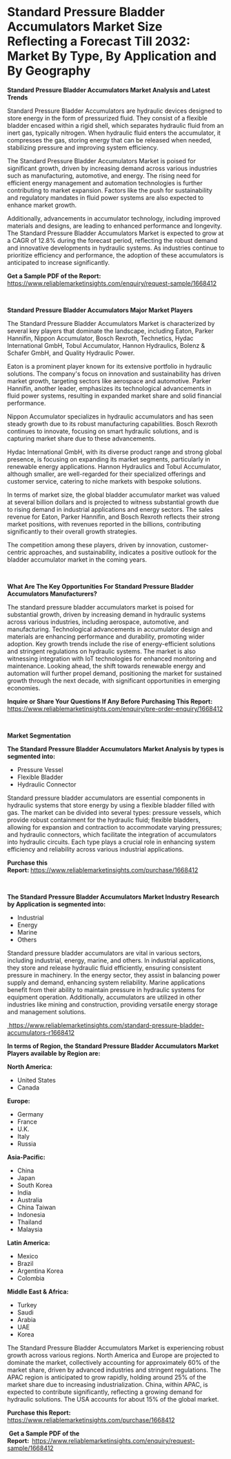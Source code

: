 <p><h1>Standard Pressure Bladder Accumulators Market Size Reflecting a Forecast Till 2032: Market By Type, By Application and By Geography</h1></p><p><strong>Standard Pressure Bladder Accumulators Market Analysis and Latest Trends</strong></p>
<p><p>Standard Pressure Bladder Accumulators are hydraulic devices designed to store energy in the form of pressurized fluid. They consist of a flexible bladder encased within a rigid shell, which separates hydraulic fluid from an inert gas, typically nitrogen. When hydraulic fluid enters the accumulator, it compresses the gas, storing energy that can be released when needed, stabilizing pressure and improving system efficiency.</p><p>The Standard Pressure Bladder Accumulators Market is poised for significant growth, driven by increasing demand across various industries such as manufacturing, automotive, and energy. The rising need for efficient energy management and automation technologies is further contributing to market expansion. Factors like the push for sustainability and regulatory mandates in fluid power systems are also expected to enhance market growth.</p><p>Additionally, advancements in accumulator technology, including improved materials and designs, are leading to enhanced performance and longevity. The Standard Pressure Bladder Accumulators Market is expected to grow at a CAGR of 12.8% during the forecast period, reflecting the robust demand and innovative developments in hydraulic systems. As industries continue to prioritize efficiency and performance, the adoption of these accumulators is anticipated to increase significantly.</p></p>
<p><strong>Get a Sample PDF of the Report:&nbsp;</strong> <a href="https://www.reliablemarketinsights.com/enquiry/request-sample/1668412?utm_campaign=3010&utm_medium=2&utm_source=Github&utm_content=ia&utm_term=12042025&utm_id=standard-pressure-bladder-accumulators">https://www.reliablemarketinsights.com/enquiry/request-sample/1668412</a></p>
<p>&nbsp;</p>
<p><strong>Standard Pressure Bladder Accumulators Major Market Players</strong></p>
<p><p>The Standard Pressure Bladder Accumulators Market is characterized by several key players that dominate the landscape, including Eaton, Parker Hannifin, Nippon Accumulator, Bosch Rexroth, Technetics, Hydac International GmbH, Tobul Accumulator, Hannon Hydraulics, Bolenz & Schafer GmbH, and Quality Hydraulic Power. </p><p>Eaton is a prominent player known for its extensive portfolio in hydraulic solutions. The company's focus on innovation and sustainability has driven market growth, targeting sectors like aerospace and automotive. Parker Hannifin, another leader, emphasizes its technological advancements in fluid power systems, resulting in expanded market share and solid financial performance. </p><p>Nippon Accumulator specializes in hydraulic accumulators and has seen steady growth due to its robust manufacturing capabilities. Bosch Rexroth continues to innovate, focusing on smart hydraulic solutions, and is capturing market share due to these advancements. </p><p>Hydac International GmbH, with its diverse product range and strong global presence, is focusing on expanding its market segments, particularly in renewable energy applications. Hannon Hydraulics and Tobul Accumulator, although smaller, are well-regarded for their specialized offerings and customer service, catering to niche markets with bespoke solutions.</p><p>In terms of market size, the global bladder accumulator market was valued at several billion dollars and is projected to witness substantial growth due to rising demand in industrial applications and energy sectors. The sales revenue for Eaton, Parker Hannifin, and Bosch Rexroth reflects their strong market positions, with revenues reported in the billions, contributing significantly to their overall growth strategies. </p><p>The competition among these players, driven by innovation, customer-centric approaches, and sustainability, indicates a positive outlook for the bladder accumulator market in the coming years.</p></p>
<p>&nbsp;</p>
<p><strong>What Are The Key Opportunities For Standard Pressure Bladder Accumulators Manufacturers?</strong></p>
<p><p>The standard pressure bladder accumulators market is poised for substantial growth, driven by increasing demand in hydraulic systems across various industries, including aerospace, automotive, and manufacturing. Technological advancements in accumulator design and materials are enhancing performance and durability, promoting wider adoption. Key growth trends include the rise of energy-efficient solutions and stringent regulations on hydraulic systems. The market is also witnessing integration with IoT technologies for enhanced monitoring and maintenance. Looking ahead, the shift towards renewable energy and automation will further propel demand, positioning the market for sustained growth through the next decade, with significant opportunities in emerging economies.</p></p>
<p><strong>Inquire or Share Your Questions If Any Before Purchasing This Report:</strong> <a href="https://www.reliablemarketinsights.com/enquiry/pre-order-enquiry/1668412?utm_campaign=3010&utm_medium=2&utm_source=Github&utm_content=ia&utm_term=12042025&utm_id=standard-pressure-bladder-accumulators">https://www.reliablemarketinsights.com/enquiry/pre-order-enquiry/1668412</a></p>
<p>&nbsp;</p>
<p><strong>Market Segmentation</strong></p>
<p><strong>The Standard Pressure Bladder Accumulators Market Analysis by types is segmented into:</strong></p>
<p><ul><li>Pressure Vessel</li><li>Flexible Bladder</li><li>Hydraulic Connector</li></ul></p>
<p><p>Standard pressure bladder accumulators are essential components in hydraulic systems that store energy by using a flexible bladder filled with gas. The market can be divided into several types: pressure vessels, which provide robust containment for the hydraulic fluid; flexible bladders, allowing for expansion and contraction to accommodate varying pressures; and hydraulic connectors, which facilitate the integration of accumulators into hydraulic circuits. Each type plays a crucial role in enhancing system efficiency and reliability across various industrial applications.</p></p>
<p><strong>Purchase this Report:&nbsp;</strong><a href="https://www.reliablemarketinsights.com/purchase/1668412?utm_campaign=3010&utm_medium=2&utm_source=Github&utm_content=ia&utm_term=12042025&utm_id=standard-pressure-bladder-accumulators">https://www.reliablemarketinsights.com/purchase/1668412</a></p>
<p>&nbsp;</p>
<p><strong>The Standard Pressure Bladder Accumulators Market Industry Research by Application is segmented into:</strong></p>
<p><ul><li>Industrial</li><li>Energy</li><li>Marine</li><li>Others</li></ul></p>
<p><p>Standard pressure bladder accumulators are vital in various sectors, including industrial, energy, marine, and others. In industrial applications, they store and release hydraulic fluid efficiently, ensuring consistent pressure in machinery. In the energy sector, they assist in balancing power supply and demand, enhancing system reliability. Marine applications benefit from their ability to maintain pressure in hydraulic systems for equipment operation. Additionally, accumulators are utilized in other industries like mining and construction, providing versatile energy storage and management solutions.</p></p>
<p><a href="https://www.reliablemarketinsights.com/standard-pressure-bladder-accumulators-r1668412?utm_campaign=3010&utm_medium=2&utm_source=Github&utm_content=ia&utm_term=12042025&utm_id=standard-pressure-bladder-accumulators">&nbsp;https://www.reliablemarketinsights.com/standard-pressure-bladder-accumulators-r1668412</a></p>
<p><strong>In terms of Region, the Standard Pressure Bladder Accumulators Market Players available by Region are:</strong></p>
<p>
    <p> <strong> North America: </strong>
        <ul>
            <li>United States</li>
            <li>Canada</li>
        </ul>
        </p> 
    <p> <strong> Europe: </strong>
        <ul>
            <li>Germany</li>
            <li>France</li>
            <li>U.K.</li>
            <li>Italy</li>
            <li>Russia</li>
        </ul>
        </p> 
    <p> <strong> Asia-Pacific: </strong>
        <ul>
            <li>China</li>
            <li>Japan</li>
            <li>South Korea</li>
            <li>India</li>
            <li>Australia</li>
            <li>China Taiwan</li>
            <li>Indonesia</li>
            <li>Thailand</li>
            <li>Malaysia</li>
        </ul>
        </p> 
    <p> <strong> Latin America: </strong>
        <ul>
            <li>Mexico</li>
            <li>Brazil</li>
            <li>Argentina Korea</li>
            <li>Colombia</li>
        </ul>
        </p> 
    <p> <strong> Middle East & Africa: </strong>
        <ul>
            <li>Turkey</li>
            <li>Saudi</li>
            <li>Arabia</li>
            <li>UAE</li>
            <li>Korea</li>
        </ul>
    </p>
    </p>
<p><p>The Standard Pressure Bladder Accumulators Market is experiencing robust growth across various regions. North America and Europe are projected to dominate the market, collectively accounting for approximately 60% of the market share, driven by advanced industries and stringent regulations. The APAC region is anticipated to grow rapidly, holding around 25% of the market share due to increasing industrialization. China, within APAC, is expected to contribute significantly, reflecting a growing demand for hydraulic solutions. The USA accounts for about 15% of the global market.</p></p>
<p><strong>Purchase this Report: </strong><a href="https://www.reliablemarketinsights.com/purchase/1668412?utm_campaign=3010&utm_medium=2&utm_source=Github&utm_content=ia&utm_term=12042025&utm_id=standard-pressure-bladder-accumulators">https://www.reliablemarketinsights.com/purchase/1668412</a></p>
<p>&nbsp;<strong>Get a Sample PDF of the Report:&nbsp;&nbsp;</strong><a href="https://www.reliablemarketinsights.com/enquiry/request-sample/1668412?utm_campaign=3010&utm_medium=2&utm_source=Github&utm_content=ia&utm_term=12042025&utm_id=standard-pressure-bladder-accumulators">https://www.reliablemarketinsights.com/enquiry/request-sample/1668412</a></p>
<p><strong></strong></p>
<p><p></p><p></p><p></p></p>